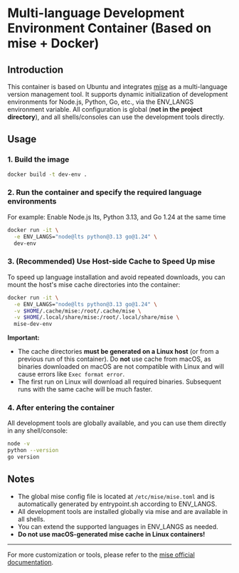 # Multi-language Development Environment Container (Based on mise + Docker)

## Introduction
This container is based on Ubuntu and integrates [mise](https://github.com/jdx/mise) as a multi-language version management tool. It supports dynamic initialization of development environments for Node.js, Python, Go, etc., via the ENV_LANGS environment variable. All configuration is global (**not in the project directory**), and all shells/consoles can use the development tools directly.

## Usage

### 1. Build the image
```sh
docker build -t dev-env .
```

### 2. Run the container and specify the required language environments
For example: Enable Node.js lts, Python 3.13, and Go 1.24 at the same time
```sh
docker run -it \
  -e ENV_LANGS="node@lts python@3.13 go@1.24" \
  dev-env
```

### 3. (Recommended) Use Host-side Cache to Speed Up mise
To speed up language installation and avoid repeated downloads, you can mount the host's mise cache directories into the container:

```sh
docker run -it \
  -e ENV_LANGS="node@lts python@3.13 go@1.24" \
  -v $HOME/.cache/mise:/root/.cache/mise \
  -v $HOME/.local/share/mise:/root/.local/share/mise \
  mise-dev-env
```
**Important:**
- The cache directories **must be generated on a Linux host** (or from a previous run of this container). Do **not** use cache from macOS, as binaries downloaded on macOS are not compatible with Linux and will cause errors like `Exec format error`.
- The first run on Linux will download all required binaries. Subsequent runs with the same cache will be much faster.

### 4. After entering the container
All development tools are globally available, and you can use them directly in any shell/console:
```sh
node -v
python --version
go version
```

## Notes
- The global mise config file is located at `/etc/mise/mise.toml` and is automatically generated by entrypoint.sh according to ENV_LANGS.
- All development tools are installed globally via mise and are available in all shells.
- You can extend the supported languages in ENV_LANGS as needed.
- **Do not use macOS-generated mise cache in Linux containers!**

---
For more customization or tools, please refer to the [mise official documentation](https://github.com/jdx/mise).